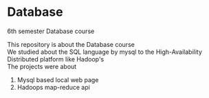 # Database
6th semester Database course<br>

This repository is about the Database course<br>
We studied about the SQL language by mysql to the High-Availability Distributed platform like Hadoop's<br>
The projects were about<br>
1. Mysql based local web page
2. Hadoops map-reduce api
